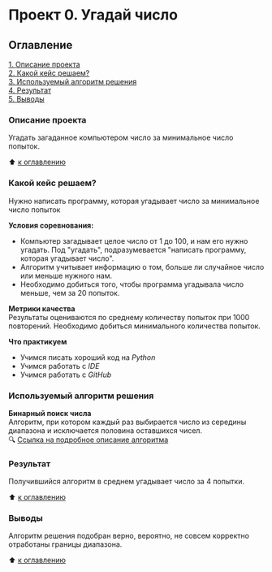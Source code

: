 # Проект 0. Угадай число

## Оглавление
[1. Описание проекта](https://github.com/Ro-Ksu/sf_data_science/tree/main/project_0/README.md#Описание-проекта)  
[2. Какой кейс решаем?](https://github.com/Ro-Ksu/sf_data_science/tree/main/project_0/README.md#Какой-кейс-решаем)  
[3. Используемый алгоритм решения](https://github.com/Ro-Ksu/sf_data_science/tree/main/project_0/README.md#Используемый-алгоритм-решения)  
[4. Результат](https://github.com/Ro-Ksu/sf_data_science/tree/main/project_0/README.md#Результат)  
[5. Выводы](https://github.com/Ro-Ksu/sf_data_science/tree/main/project_0/README.md#Выводы)
<!---[3. Краткая информация о данных](https://github.com/Ro-Ksu/sf_data_science/tree/main/project_0/README.md#Краткая-информация-о-данных)  
[4. Этапы работы над проектом](https://github.com/Ro-Ksu/sf_data_science/tree/main/project_0/README.md#Этапы-работы-над-проетком) --->


### **Описание проекта**
Угадать загаданное компьютером число за минимальное число попыток.

:arrow_up: [к оглавлению](https://github.com/Ro-Ksu/sf_data_science/tree/main/project_0/README.md#Оглавение)


### **Какой кейс решаем?**
Нужно написать программу, которая угадывает число за минимальное число попыток

**Условия соревнования:**
- Компьютер загадывает целое число от 1 до 100, и нам его нужно угадать. Под "угадать", подразумевается "написать программу, которая угадывает число".
- Алгоритм учитывает информацию о том, больше ли случайное число или меньше нужного нам.
- Необходимо добиться того, чтобы программа угадывала число меньше, чем за 20 попыток.

**Метрики качества**  
Результаты оцениваются по среднему количеству попыток при 1000 повторений. Необходимо добиться минимального количества попыток.

**Что практикуем**  
- Учимся писать хороший код на *Python*
- Учимся работать с *IDE*
- Учимся работать с *GitHub*


<!---### Краткая информация о данных
....

:arrow_up: [к оглавлению](https://github.com/Ro-Ksu/sf_data_science/tree/main/project_0/README.md#Оглавение)

### Этапы работы над проектом
....

:arrow_up: [к оглавлению](https://github.com/Ro-Ksu/sf_data_science/tree/main/project_0/README.md#Оглавение) --->


### **Используемый алгоритм решения**
**Бинарный поиск числа**  
Алгоритм, при котором каждый раз выбирается число из середины диапазона и исключается половина оставшихся чисел.  
:mag: [Ссылка на подробное описание алгоритма](https://blog.skillfactory.ru/glossary/binarnyj-poisk/)  


### **Результат**
Получившийся алгоритм в среднем угадывает число за 4 попытки.

:arrow_up: [к оглавлению](https://github.com/Ro-Ksu/sf_data_science/tree/main/project_0/README.md#Оглавение)  


### **Выводы**  
Алгоритм решения подобран верно, вероятно, не совсем корректно отработаны границы диапазона.

:arrow_up: [к оглавлению](https://github.com/Ro-Ksu/sf_data_science/tree/main/project_0/README.md#Оглавение)